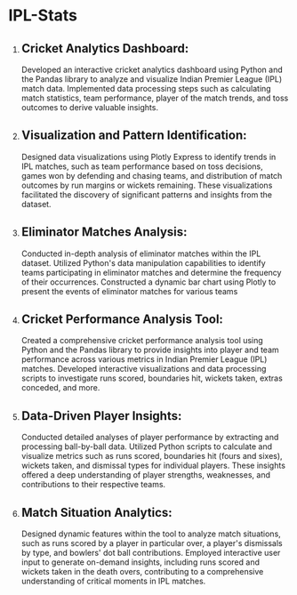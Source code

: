# IPL-Stats

1. ## Cricket Analytics Dashboard:
    Developed an interactive cricket analytics dashboard using Python and the Pandas library to analyze and visualize Indian Premier League (IPL) match data. Implemented data processing steps such as calculating match statistics, team performance, player of the match trends, and toss outcomes to derive valuable insights.

2. ## Visualization and Pattern Identification:
    Designed data visualizations using Plotly Express to identify trends in IPL matches, such as team performance based on toss decisions, games won by defending and chasing teams, and distribution of match outcomes by run margins or wickets remaining. These visualizations facilitated the discovery of significant patterns and insights from the dataset.

3. ## Eliminator Matches Analysis:
    Conducted in-depth analysis of eliminator matches within the IPL dataset. Utilized Python's data manipulation capabilities to identify teams participating in eliminator matches and determine the frequency of their occurrences. Constructed a dynamic bar chart using Plotly to present the events of eliminator matches for various teams 

4. ## Cricket Performance Analysis Tool:
    Created a comprehensive cricket performance analysis tool using Python and the Pandas library to provide insights into player and team performance across various metrics in Indian Premier League (IPL) matches. Developed interactive visualizations and data processing scripts to investigate runs scored, boundaries hit, wickets taken, extras conceded, and more.

5. ## Data-Driven Player Insights:
    Conducted detailed analyses of player performance by extracting and processing ball-by-ball data. Utilized Python scripts to calculate and visualize metrics such as runs scored, boundaries hit (fours and sixes), wickets taken, and dismissal types for individual players. These insights offered a deep understanding of player strengths, weaknesses, and contributions to their respective teams.

6. ## Match Situation Analytics:
    Designed dynamic features within the tool to analyze match situations, such as runs scored by a player in particular over, a player's dismissals by type, and bowlers' dot ball contributions. Employed interactive user input to generate on-demand insights, including runs scored and wickets taken in the death overs, contributing to a comprehensive understanding of critical moments in IPL matches.
